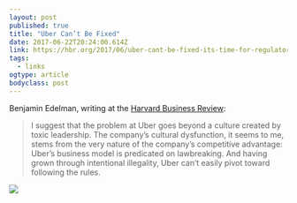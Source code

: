 ```yaml
---
layout: post 
published: true 
title: "Uber Can’t Be Fixed" 
date: 2017-06-22T20:24:00.614Z 
link: https://hbr.org/2017/06/uber-cant-be-fixed-its-time-for-regulators-to-shut-it-down 
tags:
  - links
ogtype: article 
bodyclass: post 
---
```


Benjamin Edelman, writing at the [Harvard Business Review](https://hbr.org/2017/06/uber-cant-be-fixed-its-time-for-regulators-to-shut-it-down):

> I suggest that the problem at Uber goes beyond a culture created by toxic leadership. The company’s cultural dysfunction, it seems to me, stems from the very nature of the company’s competitive advantage: Uber’s business model is predicated on lawbreaking. And having grown through intentional illegality, Uber can’t easily pivot toward following the rules.

![](https://media.giphy.com/media/g97hOA0CxyMco/giphy.gif)
